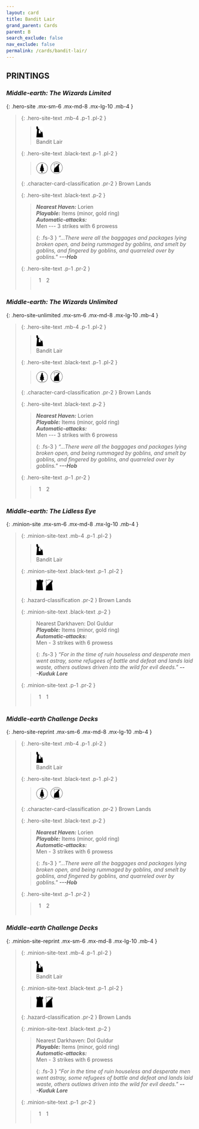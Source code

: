 ```yaml
---
layout: card
title: Bandit Lair
grand_parent: Cards
parent: B
search_exclude: false
nav_exclude: false
permalink: /cards/bandit-lair/
---
```


## PRINTINGS


### _Middle-earth: The Wizards Limited_

{: .hero-site .mx-sm-6 .mx-md-8 .mx-lg-10 .mb-4 }
> {: .hero-site-text .mb-4 .p-1 .pl-2 }
> > <div class="card-mp"><img src="/assets/images/ruinlair.svg"></div>
> > <div class="character-card-name">Bandit Lair</div>
>
> {: .hero-site-text .black-text .p-1 .pl-2 }
> > ![](/assets/images/wilderness.svg)&ensp;![](/assets/images/shadow-land.svg)
>
> {: .character-card-classification .pr-2 }
> Brown Lands
>
> {: .hero-site-text .black-text .p-2 }
> > _**Nearest Haven:**_ Lorien <br>_**Playable:**_ Items (minor, gold ring) <br>_**Automatic-attacks:**_<br> Men --- 3 strikes with 6 prowess  
> > 
> > {: .fs-3 } 
> > _“...There were all the baggages and packages lying broken open, and being rummaged by goblins, and smelt by goblins, and fingered by goblins, and quarreled over by goblins."_ ***---&#65279;Hob*** 
> 
> {: .hero-site-text .p-1 .pr-2 }
> > <div class="hero-site-draw"><span class="hero-you-draw">&ensp;1&ensp;</span><span class="hero-opp-draw">&ensp;2&ensp;</span></div>
> > <div class="card-corruption">&nbsp;</div>

### _Middle-earth: The Wizards Unlimited_

{: .hero-site-unlimited .mx-sm-6 .mx-md-8 .mx-lg-10 .mb-4 }
> {: .hero-site-text .mb-4 .p-1 .pl-2 }
> > <div class="card-mp"><img src="/assets/images/ruinlair.svg"></div>
> > <div class="character-card-name">Bandit Lair</div>
>
> {: .hero-site-text .black-text .p-1 .pl-2 }
> > ![](/assets/images/wilderness.svg)&ensp;![](/assets/images/shadow-land.svg)
>
> {: .character-card-classification .pr-2 }
> Brown Lands
>
> {: .hero-site-text .black-text .p-2 }
> > _**Nearest Haven:**_ Lorien <br>_**Playable:**_ Items (minor, gold ring) <br>_**Automatic-attacks:**_<br> Men --- 3 strikes with 6 prowess  
> > 
> > {: .fs-3 } 
> > _“...There were all the baggages and packages lying broken open, and being rummaged by goblins, and smelt by goblins, and fingered by goblins, and quarreled over by goblins."_ ***---&#65279;Hob*** 
> 
> {: .hero-site-text .p-1 .pr-2 }
> > <div class="hero-site-draw"><span class="hero-you-draw">&ensp;1&ensp;</span><span class="hero-opp-draw">&ensp;2&ensp;</span></div>
> > <div class="card-corruption">&nbsp;</div>

### _Middle-earth: The Lidless Eye_

{: .minion-site .mx-sm-6 .mx-md-8 .mx-lg-10 .mb-4 }
> {: .minion-site-text .mb-4 .p-1 .pl-2 }
> > <div class="card-mp"><img src="/assets/images/ruinlair.svg"></div>
> > <div class="card-name">Bandit Lair</div>
>
> {: .minion-site-text .black-text .p-1 .pl-2 }
> > ![](/assets/images/dark-hold.svg)&ensp;![](/assets/images/shadow-hold.svg)
>
> {: .hazard-classification .pr-2 }
> Brown Lands
>
> {: .minion-site-text .black-text .p-2 }
> > Nearest Darkhaven: Dol Guldur <br>_**Playable:**_ Items (minor, gold ring) <br>_**Automatic-attacks:**_<br> Men - 3 strikes with 6 prowess  
> > 
> > {: .fs-3 } 
> > _“For in the time of ruin houseless and desperate men went astray, some refugees of battle and defeat and lands laid waste, others outlaws driven into the wild for evil deeds."_ ***---&#65279;Kuduk Lore*** 
> 
> {: .minion-site-text .p-1 .pr-2 }
> > <div class="hero-site-draw"><span class="minion-you-draw">&ensp;1&ensp;</span><span class="minion-opp-draw">&ensp;1&ensp;</span></div>
> > <div class="card-corruption">&nbsp;</div>

### _Middle-earth Challenge Decks_

{: .hero-site-reprint .mx-sm-6 .mx-md-8 .mx-lg-10 .mb-4 }
> {: .hero-site-text .mb-4 .p-1 .pl-2 }
> > <div class="card-mp"><img src="/assets/images/ruinlair.svg"></div>
> > <div class="character-card-name">Bandit Lair</div>
>
> {: .hero-site-text .black-text .p-1 .pl-2 }
> > ![](/assets/images/wilderness.svg)&ensp;![](/assets/images/shadow-land.svg)
>
> {: .character-card-classification .pr-2 }
> Brown Lands
>
> {: .hero-site-text .black-text .p-2 }
> > _**Nearest Haven:**_ Lorien <br>_**Playable:**_ Items (minor, gold ring) <br>_**Automatic-attacks:**_<br> Men - 3 strikes with 6 prowess  
> > 
> > {: .fs-3 } 
> > _“...There were all the baggages and packages lying broken open, and being rummaged by goblins, and smelt by goblins, and fingered by goblins, and quarreled over by goblins."_ ***---&#65279;Hob*** 
> 
> {: .hero-site-text .p-1 .pr-2 }
> > <div class="hero-site-draw"><span class="hero-you-draw">&ensp;1&ensp;</span><span class="hero-opp-draw">&ensp;2&ensp;</span></div>
> > <div class="card-corruption">&nbsp;</div>

### _Middle-earth Challenge Decks_

{: .minion-site-reprint .mx-sm-6 .mx-md-8 .mx-lg-10 .mb-4 }
> {: .minion-site-text .mb-4 .p-1 .pl-2 }
> > <div class="card-mp"><img src="/assets/images/ruinlair.svg"></div>
> > <div class="card-name">Bandit Lair</div>
>
> {: .minion-site-text .black-text .p-1 .pl-2 }
> > ![](/assets/images/dark-hold.svg)&ensp;![](/assets/images/shadow-hold.svg)
>
> {: .hazard-classification .pr-2 }
> Brown Lands
>
> {: .minion-site-text .black-text .p-2 }
> > Nearest Darkhaven: Dol Guldur <br>_**Playable:**_ Items (minor, gold ring) <br>_**Automatic-attacks:**_<br> Men - 3 strikes with 6 prowess  
> > 
> > {: .fs-3 } 
> > _“For in the time of ruin houseless and desperate men went astray, some refugees of battle and defeat and lands laid waste, others outlaws driven into the wild for evil deeds."_ ***---&#65279;Kuduk Lore*** 
> 
> {: .minion-site-text .p-1 .pr-2 }
> > <div class="hero-site-draw"><span class="minion-you-draw">&ensp;1&ensp;</span><span class="minion-opp-draw">&ensp;1&ensp;</span></div>
> > <div class="card-corruption">&nbsp;</div>
